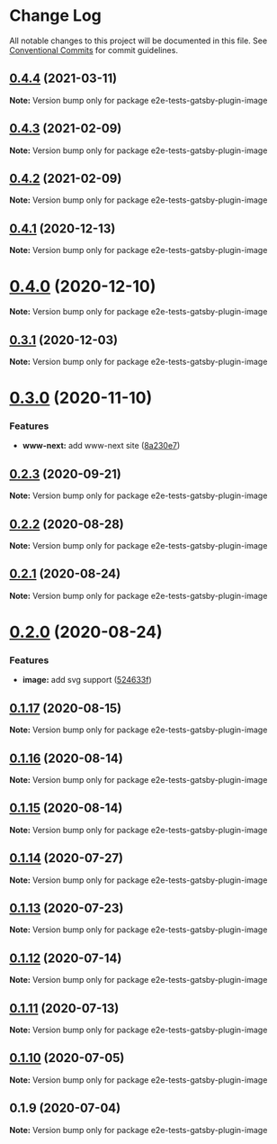 # Change Log

All notable changes to this project will be documented in this file.
See [Conventional Commits](https://conventionalcommits.org) for commit guidelines.

## [0.4.4](https://github.com/reflexjs/reflexjs/compare/e2e-tests-gatsby-plugin-image@0.4.3...e2e-tests-gatsby-plugin-image@0.4.4) (2021-03-11)

**Note:** Version bump only for package e2e-tests-gatsby-plugin-image





## [0.4.3](https://github.com/reflexjs/reflexjs/compare/e2e-tests-gatsby-plugin-image@0.4.2...e2e-tests-gatsby-plugin-image@0.4.3) (2021-02-09)

**Note:** Version bump only for package e2e-tests-gatsby-plugin-image





## [0.4.2](https://github.com/reflexjs/reflexjs/compare/e2e-tests-gatsby-plugin-image@0.4.1...e2e-tests-gatsby-plugin-image@0.4.2) (2021-02-09)

**Note:** Version bump only for package e2e-tests-gatsby-plugin-image





## [0.4.1](https://github.com/reflexjs/reflexjs/compare/e2e-tests-gatsby-plugin-image@0.4.0...e2e-tests-gatsby-plugin-image@0.4.1) (2020-12-13)

**Note:** Version bump only for package e2e-tests-gatsby-plugin-image





# [0.4.0](https://github.com/reflexjs/reflexjs/compare/e2e-tests-gatsby-plugin-image@0.3.1...e2e-tests-gatsby-plugin-image@0.4.0) (2020-12-10)

**Note:** Version bump only for package e2e-tests-gatsby-plugin-image





## [0.3.1](https://github.com/reflexjs/reflex/compare/e2e-tests-gatsby-plugin-image@0.3.0...e2e-tests-gatsby-plugin-image@0.3.1) (2020-12-03)

**Note:** Version bump only for package e2e-tests-gatsby-plugin-image





# [0.3.0](https://github.com/reflexjs/reflex/compare/e2e-tests-gatsby-plugin-image@0.2.3...e2e-tests-gatsby-plugin-image@0.3.0) (2020-11-10)


### Features

* **www-next:** add www-next site ([8a230e7](https://github.com/reflexjs/reflex/commit/8a230e7e43d1bb6a25c7332501547ee0f9eea080))





## [0.2.3](https://github.com/reflexjs/reflex/compare/e2e-tests-gatsby-plugin-image@0.2.2...e2e-tests-gatsby-plugin-image@0.2.3) (2020-09-21)

**Note:** Version bump only for package e2e-tests-gatsby-plugin-image





## [0.2.2](https://github.com/reflexjs/reflex/compare/e2e-tests-gatsby-plugin-image@0.2.1...e2e-tests-gatsby-plugin-image@0.2.2) (2020-08-28)

**Note:** Version bump only for package e2e-tests-gatsby-plugin-image





## [0.2.1](https://github.com/reflexjs/reflex/compare/e2e-tests-gatsby-plugin-image@0.2.0...e2e-tests-gatsby-plugin-image@0.2.1) (2020-08-24)

**Note:** Version bump only for package e2e-tests-gatsby-plugin-image





# [0.2.0](https://github.com/reflexjs/reflex/compare/e2e-tests-gatsby-plugin-image@0.1.17...e2e-tests-gatsby-plugin-image@0.2.0) (2020-08-24)


### Features

* **image:** add svg support ([524633f](https://github.com/reflexjs/reflex/commit/524633f71f0c78d3e3bc383e8e694ae79a4d000d))





## [0.1.17](https://github.com/reflexjs/reflex/compare/e2e-tests-gatsby-plugin-image@0.1.16...e2e-tests-gatsby-plugin-image@0.1.17) (2020-08-15)

**Note:** Version bump only for package e2e-tests-gatsby-plugin-image





## [0.1.16](https://github.com/reflexjs/reflex/compare/e2e-tests-gatsby-plugin-image@0.1.15...e2e-tests-gatsby-plugin-image@0.1.16) (2020-08-14)

**Note:** Version bump only for package e2e-tests-gatsby-plugin-image





## [0.1.15](https://github.com/reflexjs/reflex/compare/e2e-tests-gatsby-plugin-image@0.1.14...e2e-tests-gatsby-plugin-image@0.1.15) (2020-08-14)

**Note:** Version bump only for package e2e-tests-gatsby-plugin-image





## [0.1.14](https://github.com/reflexjs/reflex/compare/e2e-tests-gatsby-plugin-image@0.1.13...e2e-tests-gatsby-plugin-image@0.1.14) (2020-07-27)

**Note:** Version bump only for package e2e-tests-gatsby-plugin-image





## [0.1.13](https://github.com/reflexjs/reflex/compare/e2e-tests-gatsby-plugin-image@0.1.12...e2e-tests-gatsby-plugin-image@0.1.13) (2020-07-23)

**Note:** Version bump only for package e2e-tests-gatsby-plugin-image





## [0.1.12](https://github.com/reflexjs/reflex/compare/e2e-tests-gatsby-plugin-image@0.1.11...e2e-tests-gatsby-plugin-image@0.1.12) (2020-07-14)

**Note:** Version bump only for package e2e-tests-gatsby-plugin-image





## [0.1.11](https://github.com/reflexjs/reflex/compare/e2e-tests-gatsby-plugin-image@0.1.10...e2e-tests-gatsby-plugin-image@0.1.11) (2020-07-13)

**Note:** Version bump only for package e2e-tests-gatsby-plugin-image





## [0.1.10](https://github.com/reflexjs/reflex/compare/e2e-tests-gatsby-plugin-image@0.1.9...e2e-tests-gatsby-plugin-image@0.1.10) (2020-07-05)

**Note:** Version bump only for package e2e-tests-gatsby-plugin-image





## 0.1.9 (2020-07-04)

**Note:** Version bump only for package e2e-tests-gatsby-plugin-image
